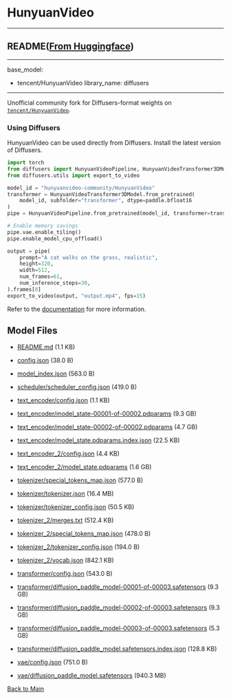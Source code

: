 
# HunyuanVideo
---


## README([From Huggingface](https://huggingface.co/hunyuanvideo-community/HunyuanVideo))

---
base_model:
- tencent/HunyuanVideo
library_name: diffusers
---

Unofficial community fork for Diffusers-format weights on [`tencent/HunyuanVideo`](https://huggingface.co/tencent/HunyuanVideo).

### Using Diffusers

HunyuanVideo can be used directly from Diffusers. Install the latest version of Diffusers.

```python
import torch
from diffusers import HunyuanVideoPipeline, HunyuanVideoTransformer3DModel
from diffusers.utils import export_to_video

model_id = "hunyuanvideo-community/HunyuanVideo"
transformer = HunyuanVideoTransformer3DModel.from_pretrained(
    model_id, subfolder="transformer", dtype=paddle.bfloat16
)
pipe = HunyuanVideoPipeline.from_pretrained(model_id, transformer=transformer, dtype=paddle.float16)

# Enable memory savings
pipe.vae.enable_tiling()
pipe.enable_model_cpu_offload()

output = pipe(
    prompt="A cat walks on the grass, realistic",
    height=320,
    width=512,
    num_frames=61,
    num_inference_steps=30,
).frames[0]
export_to_video(output, "output.mp4", fps=15)
```

Refer to the [documentation](https://huggingface.co/docs/diffusers/main/en/api/pipelines/hunyuan_video) for more information.





## Model Files

- [README.md](https://paddlenlp.bj.bcebos.com/models/community/hunyuanvideo-community/HunyuanVideo/README.md) (1.1 KB)

- [config.json](https://paddlenlp.bj.bcebos.com/models/community/hunyuanvideo-community/HunyuanVideo/config.json) (38.0 B)

- [model_index.json](https://paddlenlp.bj.bcebos.com/models/community/hunyuanvideo-community/HunyuanVideo/model_index.json) (563.0 B)

- [scheduler/scheduler_config.json](https://paddlenlp.bj.bcebos.com/models/community/hunyuanvideo-community/HunyuanVideo/scheduler/scheduler_config.json) (419.0 B)

- [text_encoder/config.json](https://paddlenlp.bj.bcebos.com/models/community/hunyuanvideo-community/HunyuanVideo/text_encoder/config.json) (1.1 KB)

- [text_encoder/model_state-00001-of-00002.pdparams](https://paddlenlp.bj.bcebos.com/models/community/hunyuanvideo-community/HunyuanVideo/text_encoder/model_state-00001-of-00002.pdparams) (9.3 GB)

- [text_encoder/model_state-00002-of-00002.pdparams](https://paddlenlp.bj.bcebos.com/models/community/hunyuanvideo-community/HunyuanVideo/text_encoder/model_state-00002-of-00002.pdparams) (4.7 GB)

- [text_encoder/model_state.pdparams.index.json](https://paddlenlp.bj.bcebos.com/models/community/hunyuanvideo-community/HunyuanVideo/text_encoder/model_state.pdparams.index.json) (22.5 KB)

- [text_encoder_2/config.json](https://paddlenlp.bj.bcebos.com/models/community/hunyuanvideo-community/HunyuanVideo/text_encoder_2/config.json) (4.4 KB)

- [text_encoder_2/model_state.pdparams](https://paddlenlp.bj.bcebos.com/models/community/hunyuanvideo-community/HunyuanVideo/text_encoder_2/model_state.pdparams) (1.6 GB)

- [tokenizer/special_tokens_map.json](https://paddlenlp.bj.bcebos.com/models/community/hunyuanvideo-community/HunyuanVideo/tokenizer/special_tokens_map.json) (577.0 B)

- [tokenizer/tokenizer.json](https://paddlenlp.bj.bcebos.com/models/community/hunyuanvideo-community/HunyuanVideo/tokenizer/tokenizer.json) (16.4 MB)

- [tokenizer/tokenizer_config.json](https://paddlenlp.bj.bcebos.com/models/community/hunyuanvideo-community/HunyuanVideo/tokenizer/tokenizer_config.json) (50.5 KB)

- [tokenizer_2/merges.txt](https://paddlenlp.bj.bcebos.com/models/community/hunyuanvideo-community/HunyuanVideo/tokenizer_2/merges.txt) (512.4 KB)

- [tokenizer_2/special_tokens_map.json](https://paddlenlp.bj.bcebos.com/models/community/hunyuanvideo-community/HunyuanVideo/tokenizer_2/special_tokens_map.json) (478.0 B)

- [tokenizer_2/tokenizer_config.json](https://paddlenlp.bj.bcebos.com/models/community/hunyuanvideo-community/HunyuanVideo/tokenizer_2/tokenizer_config.json) (194.0 B)

- [tokenizer_2/vocab.json](https://paddlenlp.bj.bcebos.com/models/community/hunyuanvideo-community/HunyuanVideo/tokenizer_2/vocab.json) (842.1 KB)

- [transformer/config.json](https://paddlenlp.bj.bcebos.com/models/community/hunyuanvideo-community/HunyuanVideo/transformer/config.json) (543.0 B)

- [transformer/diffusion_paddle_model-00001-of-00003.safetensors](https://paddlenlp.bj.bcebos.com/models/community/hunyuanvideo-community/HunyuanVideo/transformer/diffusion_paddle_model-00001-of-00003.safetensors) (9.3 GB)

- [transformer/diffusion_paddle_model-00002-of-00003.safetensors](https://paddlenlp.bj.bcebos.com/models/community/hunyuanvideo-community/HunyuanVideo/transformer/diffusion_paddle_model-00002-of-00003.safetensors) (9.3 GB)

- [transformer/diffusion_paddle_model-00003-of-00003.safetensors](https://paddlenlp.bj.bcebos.com/models/community/hunyuanvideo-community/HunyuanVideo/transformer/diffusion_paddle_model-00003-of-00003.safetensors) (5.3 GB)

- [transformer/diffusion_paddle_model.safetensors.index.json](https://paddlenlp.bj.bcebos.com/models/community/hunyuanvideo-community/HunyuanVideo/transformer/diffusion_paddle_model.safetensors.index.json) (128.8 KB)

- [vae/config.json](https://paddlenlp.bj.bcebos.com/models/community/hunyuanvideo-community/HunyuanVideo/vae/config.json) (751.0 B)

- [vae/diffusion_paddle_model.safetensors](https://paddlenlp.bj.bcebos.com/models/community/hunyuanvideo-community/HunyuanVideo/vae/diffusion_paddle_model.safetensors) (940.3 MB)


[Back to Main](../../)